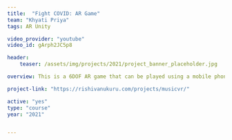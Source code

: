 ```yaml
---
title:  "Fight COVID: AR Game"
team: "Khyati Priya"
tags: AR Unity

video_provider: "youtube"
video_id: gArph2JC5p8

header:
    teaser: /assets/img/projects/2021/project_banner_placeholder.jpg

overview: This is a 6DOF AR game that can be played using a mobile phone. The objective is to destroy as many COVID viruses as possible that are coming towards you.

project-link: "https://rishivanukuru.com/projects/musicvr/" 

active: "yes"
type: "course"
year: "2021"


---
```


